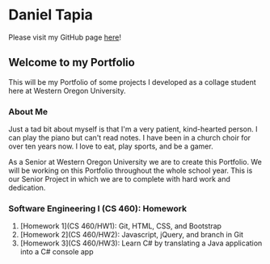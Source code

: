 Daniel Tapia
===

Please visit my GitHub page [here](https://github.com/tapiad)!


Welcome to my Portfolio
---

This will be my Portfolio of some projects I developed as a collage student here at Western Oregon University.


### About Me

Just a tad bit about myself is that I'm a very patient, kind-hearted person. I can play the piano but can't read notes. I have been in a church choir for over ten years now. I love to eat, play sports, and be a gamer.

As a Senior at Western Oregon University we are to create this Portfolio. We will be working on this Portfolio throughout the whole school year. This is our Senior Project in which we are to complete with hard work and dedication.


### Software Engineering I (CS 460): Homework
1. [Homework 1](CS 460/HW1): Git, HTML, CSS, and Bootstrap
2. [Homework 2](CS 460/HW2): Javascript, jQuery, and branch in Git
3. [Homework 3](CS 460/HW3): Learn C# by translating a Java application into a C# console app
